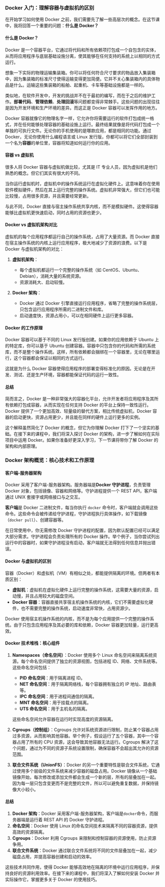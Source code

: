 ### Docker 入门：理解容器与虚拟机的区别

在开始学习如何使用 Docker 之前，我们需要先了解一些高层次的概念。在这节课中，我将回答一个重要的问题：**什么是 Docker？**

#### 什么是 Docker？

Docker 是一个容器平台，它通过将代码和所有依赖项打包成一个自包含的实体，从而将应用程序与底层基础设施分离，使其能够在任何支持的系统上以相同的方式运行。

想象一下实际的物理运输集装箱。你可以将任何符合尺寸要求的物品放入集装箱中，因为集装箱的标准尺寸使得运输变得更加简便。它并不关心集装箱内的具体物品是什么。运输这些集装箱的船舶、起重机、卡车等基础设施都是一样的。

类似地，在软件开发中，开发的挑战并不在于最初的编写，而在于之后的维护工作。**部署代码**、**管理依赖**、**处理回滚**等问题都变得非常棘手。这些问题的出现往往是因为开发环境和生产环境的差异。而这正是 Docker 容器可以发挥作用的地方。

Docker 容器就像它的物理名字一样，它允许你将需要运行的软件打包成统一格式，并在任何能够处理容器的基础设施上运行。最终结果就像是将代码打包成一个单独的可执行文件。无论你的手机使用的是哪款应用，都是相同的功能。通过 Docker，无论你使用什么编程语言或 Linux 发行版，你都可以将它们全部封装到一个名为**容器**的单位里，容器将知道如何运行你的应用。

#### 容器 vs 虚拟机

很多人将 Docker 容器与虚拟机做比较，尤其是 IT 专业人员，因为虚拟机是他们熟悉的概念。但它们其实有很大的不同。

当你运行虚拟机时，虚拟机中的操作系统运行在虚拟化硬件上。这意味着你在使用软件模拟硬件，然后在其上运行完整的操作系统。虚拟机非常强大，但它们也可能比较慢，占用很多资源，并且需要经常更新。

与此不同，Docker 直接与宿主操作系统共享内核，而不是模拟硬件。这使得容器能够比虚拟机更快速启动，同时占用的资源也更少。

#### Docker vs 虚拟机架构对比

虚拟机的每个应用程序都运行自己的操作系统，占用了大量资源。而 Docker 直接在宿主操作系统的内核上运行应用程序，极大地减少了资源的浪费。以下是 Docker 与虚拟机架构的对比：

1. **虚拟机架构**：

   - 每个虚拟机都运行一个完整的操作系统（如 CentOS、Ubuntu、Debian），消耗大量的系统资源。
   - 资源消耗大、启动较慢。

2. **Docker 架构**：

   - Docker 通过 Docker 引擎直接运行应用程序，省略了完整的操作系统层，只包含运行应用程序所需的二进制文件和库。
   - 启动速度快，资源占用小，可以在相同硬件上运行更多容器。

#### Docker 的工作原理

Docker 容器可以基于不同的 Linux 发行版创建。如果你的应用依赖于 Ubuntu 上的特定库，你可以基于 Ubuntu 创建容器。容器中只包含你的代码和所需的系统库，而不是整个操作系统。这样，所有依赖都会捆绑在一个容器里，无论在哪里运行，这个容器都会保证以相同的方式运行。

这就是为什么 Docker 容器使得应用程序的部署变得标准化的原因。无论是在开发、测试、还是生产环境，容器都能保证代码的运行一致性。

#### 总结

简而言之，Docker 是一种非常强大的容器化平台，允许开发者将应用程序及其所有依赖打包成容器，从而实现在任何支持 Docker 的平台上保持一致性运行。Docker 提供了一个更加高效、轻量级的替代方案，相比传统虚拟机，Docker 容器的启动更快，资源占用更少，并且能在同样的硬件上运行更多的实例。

这个解释虽然简化了 Docker 的概念，但它为你理解 Docker 打下了一个坚实的基础。在接下来的课程中，我们将深入探讨 Docker 的架构，进一步了解如何在实际项目中运用 Docker。如果你准备好更深入学习，下一节课将带你了解 Docker 的架构和内部原理。

### Docker 架构概览：核心技术和工作原理

#### 客户端-服务器架构

Docker 采用了客户端-服务器架构。服务器端是**Docker 守护进程**，负责管理 Docker 对象，包括镜像、容器和网络等。守护进程提供一个 REST API，客户端通过 UNIX 套接字或网络接口与之交互。

**客户端**是 Docker 二进制文件，每当你执行 `docker` 命令时，客户端就会调用这些命令。这些命令会被传递给守护进程，守护进程执行具体操作，如下载镜像（`docker pull`）、创建容器等。

在日常使用中，你无需修改 Docker 守护进程的配置，因为默认配置已经可以满足大部分需求。守护进程会负责处理所有的 Docker 操作。举个例子，当你尝试列出运行中的容器时，如果守护进程没有启动，客户端就无法得到任何信息并抛出错误。

#### Docker 与虚拟机的区别

容器（Docker）和虚拟机（VM）有相似之处，都能提供隔离的环境。但两者有本质区别：

- **虚拟机**：虚拟机在虚拟化硬件上运行完整的操作系统，这需要大量的资源，启动慢，并且占用较大的磁盘空间。
- **Docker 容器**：容器直接共享宿主机操作系统的内核，它们不需要虚拟化硬件，也不需要完整的操作系统，启动速度非常快，占用资源少。

Docker 使用宿主机操作系统的内核，而不是为每个应用提供一个完整的操作系统。由于只包含应用程序及其必要的库和依赖，Docker 容器更加轻量，运行更高效。

#### Docker 技术堆栈：核心组件

1. **Namespaces（命名空间）**：Docker 使用多个 Linux 命名空间来隔离系统资源。每个命名空间提供了独立的资源视图，包括进程 ID、网络、文件系统等。这些命名空间包括：

   - **PID 命名空间**：用于隔离进程 ID。
   - **NET 命名空间**：用于隔离网络栈，每个容器拥有独立的 IP 地址、路由表等。
   - **IPC 命名空间**：用于进程间通信的隔离。
   - **MNT 命名空间**：用于挂载点的隔离。
   - **UTS 命名空间**：用于主机名的隔离。

   这些命名空间允许容器在运行时实现高度的资源隔离。

2. **Cgroups（控制组）**：Cgroups 允许对系统资源进行限制，防止某个容器占用过多资源，从而影响其他容器。举个例子，假设运行了五个容器，其中一个容器占用了所有的 CPU 资源，这会导致其他容器无法运行。Cgroups 解决了这个问题，通过为不同的资源子系统设置限制，确保容器不会超出其允许的资源范围。

3. **联合文件系统（UnionFS）**：Docker 的另一个重要特性是联合文件系统，它通过使用多个层级的文件系统来减少容器的磁盘占用。Docker 镜像从一个基础镜像开始，每次修改或添加文件都会生成一个新的层，所有的层叠加在一起。因为每一层只包含变更而不是完整的文件，所以可以避免重复数据，并保持镜像大小较小。

#### 总结

1. **Docker 架构**：Docker 采用客户端-服务器架构，客户端是`docker`命令，而服务器端是运行着 REST API 的 Docker 守护进程。
2. **命名空间**：Docker 使用 Linux 的命名空间技术来隔离不同的容器资源，提供高效的资源隔离。
3. **Cgroups**：Docker 利用 Cgroups 来限制和控制容器的资源使用，防止资源争用。
4. **联合文件系统**：Docker 通过联合文件系统将不同的文件层叠加在一起，减少磁盘占用，并提高容器创建和启动的效率。

这些技术共同作用，使得 Docker 能够高效地在隔离的环境中运行应用程序，并保持良好的资源利用效率。在接下来的课程中，我们将深入了解如何安装 Docker 并实际操作它，掌握更多关于 Docker 的使用技巧。

